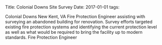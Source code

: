 Title: Colonial Downs Site Survey
Date: 2017-01-01
tags: 

Colonial Downs
New Kent, VA
Fire Protection Engineer assisting with surveying an abandoned building for renovation. Survey efforts targeted existing fire protection systems and identifying the current protection level as well as what would be required to bring the facility up to modern standards. 
Fire Protection Engineer
